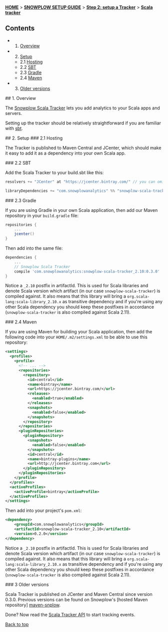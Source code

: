 <a name="top" />

[**HOME**](Home) > [**SNOWPLOW SETUP GUIDE**](Setting-up-Snowplow) > [**Step 2: setup a Tracker**](Setting-up-a-Tracker) > [**Scala tracker**](Scala-tracker-setup)

## Contents

- 1. [Overview](#overview)  
- 2. [Setup](#setup)
  - 2.1 [Hosting](#hosting)
  - 2.2 [SBT](#sbt)
  - 2.3 [Gradle](#gradle)
  - 2.4 [Maven](#maven)
- 3. [Older versions](#older)


<a name="overview" />
## 1. Overview

The [Snowplow Scala Tracker](https://github.com/snowplow/snowplow-scala-tracker) lets you add analytics to your Scala apps and servers.

Setting up the tracker should be relatively straightforward if you are familiar with [sbt][sbt].

<a name="setup" />
## 2. Setup

<a name="hosting" />
### 2.1 Hosting

The Tracker is published to Maven Central and JCenter, which should make it easy to add it as a dependency into your own Scala app.

<a name="sbt" />
### 2.2 SBT

Add the Scala Tracker to your build.sbt like this:

```scala
resolvers += "JCenter" at "https://jcenter.bintray.com/" // you can omit if you're planning to use Maven Central

libraryDependencies += "com.snowplowanalytics" %% "snowplow-scala-tracker" % "0.3.0"
```

<a name="gradle" />
### 2.3 Gradle

If you are using Gradle in your own Scala application, then add our Maven repository in your `build.gradle` file:

```groovy
repositories {
    ...
    jcenter()
}
```

Then add into the same file:

```groovy
dependencies {
    ...
    // Snowplow Scala Tracker
    compile 'com.snowplowanalytics:snowplow-scala-tracker_2.10:0.3.0'
}
```

Notice a `_2.10` postfix in artifactId. This is used for Scala libraries and denote Scala version which artifact (in our case `snowplow-scala-tracker`) is compiled against. It also means that this library will bring a `org.scala-lang:scala-library_2.10.x` as transitive dependency and if you're using any other Scala dependency you should keep these postfixes in accordance (`snowplow-scala-tracker` is also compiled against Scala 2.11).

<a name="maven" />
### 2.4 Maven

If you are using Maven for building your Scala application, then add the following code into your `HOME/.m2/settings.xml` to be able to use this repository:

```xml
<settings>
  <profiles>
    <profile>
      <!-- ... -->
      <repositories>
        <repository>
          <id>central</id>
          <name>bintray</name>
          <url>https://jcenter.bintray.com/</url>
          <releases>
            <enabled>true</enabled>
          </releases>
          <snapshots>
            <enabled>false</enabled>
          </snapshots>
        </repository>
      </repositories>
      <pluginRepositories>
        <pluginRepository>
          <snapshots>
            <enabled>false</enabled>
          </snapshots>
          <id>central</id>
          <name>bintray-plugins</name>
          <url>http://jcenter.bintray.com</url>
        </pluginRepository>
      </pluginRepositories>
    </profile>
  </profiles>
  <activeProfiles>
    <activeProfile>bintray</activeProfile>
  </activeProfiles>
</settings>
```

Then add into your project's `pom.xml`:

```xml
<dependency>
    <groupId>com.snowplowanalytics</groupId>
    <artifactId>snowplow-scala-tracker_2.10</artifactId>
    <version>0.2.0</version>
</dependency>
```

Notice a `_2.10` postfix in artifactId. This is used for Scala libraries and denote Scala version which artifact (in our case `snowplow-scala-tracker`) is compiled against. It also means that this library will bring a `org.scala-lang:scala-library_2.10.x` as transitive dependency and if you're using any other Scala dependency you should keep these postfixes in accordance (`snowplow-scala-tracker` is also compiled against Scala 2.11).

<a name="older" />
### 3 Older versions

Scala Tracker is published on JCenter and Maven Central since version 0.3.0. 
Previous versions can be found on Snowplow's [hosted Maven repository] [maven-snplow].

Done? Now read the [Scala Tracker API](Scala-Tracker) to start tracking events.

[Back to top](#top)

[sbt]: http://www.scala-sbt.org/
[maven-snplow]: http://maven.snplow.com 